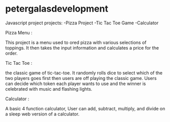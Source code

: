 # petergalasdevelopment

Javascript project
projects:
-Pizza Project
-Tic Tac Toe Game
-Calculator

Pizza Menu :

This project is a menu used to ored pizza with various selections of toppings. 
It then takes the input information and calculates a price for the order.

Tic Tac Toe :

the classic game of tic-tac-toe. It randomly rolls dice to select which of the two players goes first
then users are off playing the classic game. Users can decide which token each player wants to use
and the winner is celebrated with music and flashing lights.

Calculator :

A basic 4 function calculator, User can add, subtract, multiply, and divide on a sleep web version of a calculator.

